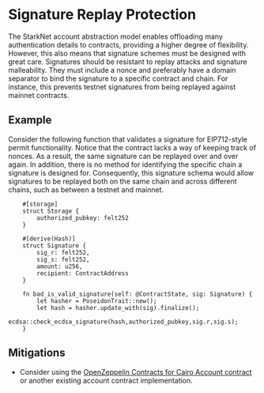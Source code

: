 # Signature Replay Protection

The StarkNet account abstraction model enables offloading many authentication details to contracts, providing a higher degree of flexibility. However, this also means that signature schemes must be designed with great care. Signatures should be resistant to replay attacks and signature malleability. They must include a nonce and preferably have a domain separator to bind the signature to a specific contract and chain. For instance, this prevents testnet signatures from being replayed against mainnet contracts.

## Example

Consider the following function that validates a signature for EIP712-style permit functionality. Notice that the contract lacks a way of keeping track of nonces. As a result, the same signature can be replayed over and over again. In addition, there is no method for identifying the specific chain a signature is designed for. Consequently, this signature schema would allow signatures to be replayed both on the same chain and across different chains, such as between a testnet and mainnet.

```cairo
    #[storage]
    struct Storage {
        authorized_pubkey: felt252
    }

    #[derive(Hash)]
    struct Signature {
        sig_r: felt252,
        sig_s: felt252,
        amount: u256,
        recipient: ContractAddress
    }

    fn bad_is_valid_signature(self: @ContractState, sig: Signature) {
        let hasher = PoseidonTrait::new();
        let hash = hasher.update_with(sig).finalize();
        ecdsa::check_ecdsa_signature(hash,authorized_pubkey,sig.r,sig.s);
    }
```

## Mitigations

- Consider using the [OpenZeppelin Contracts for Cairo Account contract](https://github.com/OpenZeppelin/cairo-contracts/blob/main/docs/modules/ROOT/pages/accounts.adoc) or another existing account contract implementation.

